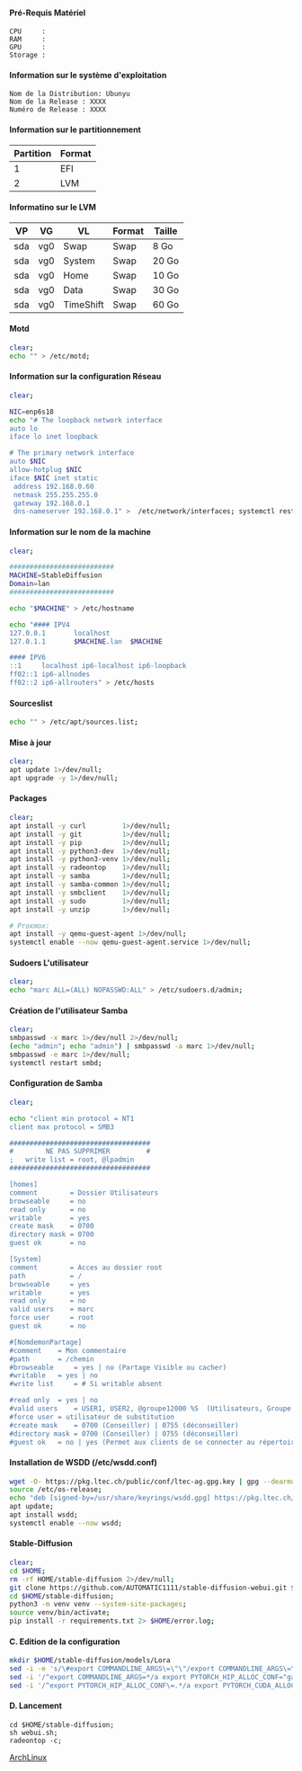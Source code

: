 #### Pré-Requis Matériel
```
CPU     :
RAM     :
GPU     :
Storage :
```

#### Information sur le système d'exploitation
```
Nom de la Distribution: Ubunyu
Nom de la Release : XXXX
Numéro de Release : XXXX
```

#### Information sur le partitionnement
| Partition | Format |
| --------- | ------ |
| 1         | EFI    |
| 2         | LVM    |

#### Informatino sur le LVM
| VP   | VG   | VL        | Format | Taille | 
| ---- | ---- | --------- | ------ | ------ |
| sda  | vg0  | Swap      | Swap   |  8 Go  |
| sda  | vg0  | System    | Swap   | 20 Go  |
| sda  | vg0  | Home      | Swap   | 10 Go  |
| sda  | vg0  | Data      | Swap   | 30 Go  |
| sda  | vg0  | TimeShift | Swap   | 60 Go  |


#### Motd
```bash
clear;
echo "" > /etc/motd;
```

#### Information sur la configuration Réseau
```bash
clear;

NIC=enp6s18
echo "# The loopback network interface
auto lo
iface lo inet loopback

# The primary network interface
auto $NIC
allow-hotplug $NIC
iface $NIC inet static
 address 192.168.0.60
 netmask 255.255.255.0
 gateway 192.168.0.1
 dns-nameserver 192.168.0.1" >  /etc/network/interfaces; systemctl restart networking;
```

#### Information sur le nom de la machine
```bash
clear;

##########################
MACHINE=StableDiffusion
Domain=lan
##########################

echo "$MACHINE" > /etc/hostname

echo "#### IPV4
127.0.0.1       localhost
127.0.1.1       $MACHINE.lan  $MACHINE

#### IPV6
::1     localhost ip6-localhost ip6-loopback
ff02::1 ip6-allnodes
ff02::2 ip6-allrouters" > /etc/hosts
```

#### Sourceslist
```bash
echo "" > /etc/apt/sources.list;
```

#### Mise à jour
```bash
clear;
apt update 1>/dev/null;
apt upgrade -y 1>/dev/null;
```


#### Packages
```bash
clear;
apt install -y curl         1>/dev/null;
apt install -y git          1>/dev/null;
apt install -y pip          1>/dev/null;
apt install -y python3-dev  1>/dev/null;
apt install -y python3-venv 1>/dev/null;
apt install -y radeontop    1>/dev/null;
apt install -y samba        1>/dev/null;
apt install -y samba-common 1>/dev/null;
apt install -y smbclient    1>/dev/null;
apt install -y sudo         1>/dev/null;
apt install -y unzip        1>/dev/null;

# Proxmox:
apt install -y qemu-guest-agent 1>/dev/null;
systemctl enable --now qemu-guest-agent.service 1>/dev/null;
```

#### Sudoers L'utilisateur
```bash
clear;
echo "marc ALL=(ALL) NOPASSWD:ALL" > /etc/sudoers.d/admin;
```


#### Création de l'utilisateur Samba
```bash
clear;
smbpasswd -x marc 1>/dev/null 2>/dev/null;
(echo "admin"; echo "admin") | smbpasswd -a marc 1>/dev/null;
smbpasswd -e marc 1>/dev/null;
systemctl restart smbd;
```

#### Configuration de Samba
```bash
clear;

echo "client min protocol = NT1
client max protocol = SMB3

###################################
#        NE PAS SUPPRIMER         #
;   write list = root, @lpadmin	
###################################

[homes]
comment        = Dossier Utilisateurs 
browseable     = no 
read only      = no
writable       = yes
create mask    = 0700
directory mask = 0700
guest ok       = no

[System]
comment        = Acces au dossier root
path           = /
browseable     = yes
writable       = yes
read only      = no
valid users    = marc
force user     = root
guest ok       = no

#[NomdemonPartage]
#comment 	= Mon commentaire
#path		= /chemin
#browseable 	= yes | no (Partage Visible ou cacher)
#writable 	= yes | no 
#write list     = # Si writable absent

#read only 	= yes | no
#valid users 	= USER1, USER2, @groupe12000 %S  (Utilisateurs, Groupe ou Services autorisés)
#force user	= utilisateur de substitution
#create mask 	= 0700 (Conseiller) | 0755 (déconseiller)
#directory mask	= 0700 (Conseiller) | 0755 (déconseiller)			
#guest ok	= no | yes (Permet aux clients de se connecter au répertoire partagé sans fournir de mot de passe.)" >  /etc/samba/smb.conf; systemctl restart smbd;
```

#### Installation de WSDD (/etc/wsdd.conf)
```bash
wget -O- https://pkg.ltec.ch/public/conf/ltec-ag.gpg.key | gpg --dearmour > /usr/share/keyrings/wsdd.gpg;
source /etc/os-release;
echo "deb [signed-by=/usr/share/keyrings/wsdd.gpg] https://pkg.ltec.ch/public/ ${UBUNTU_CODENAME:-${VERSION_CODENAME:-UNKNOWN}} main" > /etc/apt/sources.list.d/wsdd.list;
apt update;
apt install wsdd;
systemctl enable --now wsdd;
```

#### Stable-Diffusion
```bash
clear;
cd $HOME;
rm -rf HOME/stable-diffusion 2>/dev/null;
git clone https://github.com/AUTOMATIC1111/stable-diffusion-webui.git $HOME/stable-diffusion;
cd $HOME/stable-diffusion;
python3 -m venv venv --system-site-packages;
source venv/bin/activate;
pip install -r requirements.txt 2> $HOME/error.log;
```

#### C. Edition de la configuration
```bash
mkdir $HOME/stable-diffusion/models/Lora
sed -i -e 's/\#export COMMANDLINE_ARGS\=\"\"/export COMMANDLINE_ARGS\=\"--skip-torch-cuda-test --precision full --no-half --listen \"/g' $HOME/stable-diffusion/webui-user.sh;
sed -i '/^export COMMANDLINE_ARGS=*/a export PYTORCH_HIP_ALLOC_CONF="garbage_collection_threshold:0.6,max_split_size_mb:128\"' $HOME/stable-diffusion/webui-user.sh;
sed -i '/^export PYTORCH_HIP_ALLOC_CONF\=.*/a export PYTORCH_CUDA_ALLOC_CONF\=\"garbage_collection_threshold\:0.6,max_split_size_mb:128\"' $HOME/stable-diffusion/webui-user.sh;
```

#### D. Lancement
```
cd $HOME/stable-diffusion;
sh webui.sh;
radeontop -c;
```

[ArchLinux](https://github.com/dexter74/Linux/blob/main/Archlinux/Appz/IA/stable_diffusion.md)
